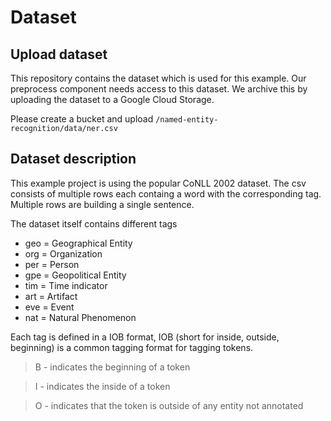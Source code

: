 # Dataset

## Upload dataset
This repository contains the dataset which is used for this example. Our preprocess component needs access to this dataset. We archive this by uploading the dataset to a Google Cloud Storage. 

Please create a bucket and upload `/named-entity-recognition/data/ner.csv`

## Dataset description

This example project is using the popular CoNLL 2002 dataset. The csv consists of multiple rows each containg a word with the corresponding tag. Multiple rows are building a single sentence. 

The dataset itself contains different tags
* geo = Geographical Entity 
* org = Organization 
* per = Person 
* gpe = Geopolitical Entity 
* tim = Time indicator 
* art = Artifact 
* eve = Event 
* nat = Natural Phenomenon

Each tag is defined in a IOB format, IOB (short for inside, outside, beginning) is a common tagging format for tagging tokens.

> B - indicates the beginning of a token

> I - indicates the inside of a token

> O - indicates that the token is outside of any entity not annotated

